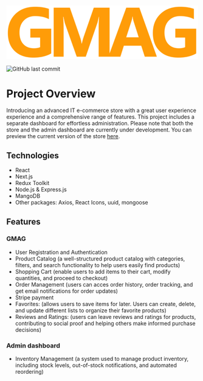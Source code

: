 ![GMAG Logo](https://github.com/Aur71/gmag/blob/ae5db3ad0886c98335d01e7861f0b57ed65c9a93/public/logo.png)

![GitHub last commit](https://img.shields.io/github/last-commit/Aur71/gmag)

# Project Overview
Introducing an advanced IT e-commerce store with a great user experience experience and a comprehensive range of features. This project includes a separate dashboard for effortless administration. Please note that both the store and the admin dashboard are currently under development. You can preview the current version of the store [here](https://gmag.vercel.app/).

## Technologies
- React
- Next.js
- Redux Toolkit
- Node.js & Express.js
- MangoDB
- Other packages: Axios, React Icons, uuid, mongoose

## Features

### GMAG
- User Registration and Authentication
- Product Catalog (a well-structured product catalog with categories, filters, and search functionality to help users easily find products)
- Shopping Cart (enable users to add items to their cart, modify quantities, and proceed to checkout)
- Order Management (users can acces order history, order tracking, and get email notifications for order updates)
- Stripe payment
- Favorites: (allows users to save items for later. Users can create, delete, and update different lists to organize their favorite products)
- Reviews and Ratings: (users can leave reviews and ratings for products, contributing to social proof and helping others make informed purchase decisions)

### Admin dashboard
- Inventory Management (a system used to manage product inventory, including stock levels, out-of-stock notifications, and automated reordering)



<!-- ## Pages
### [Home](https://gmag.vercel.app/)
- First item
- Second item
- Third item -->

